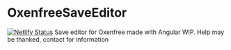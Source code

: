 # OxenfreeSaveEditor
[![Netlify Status](https://api.netlify.com/api/v1/badges/dd2e231e-2e41-4661-9abc-c730593bffd9/deploy-status)](https://app.netlify.com/sites/vigorous-hermann-1c858c/deploys)
Save editor for Oxenfree made with Angular
WIP. Help may be thanked, contact for information
